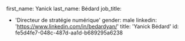 first_name: Yanick
last_name: Bédard
job_title:
  - 'Directeur de stratégie numérique'
gender: male
linkedin: 'https://www.linkedin.com/in/bedardyan/'
title: 'Yanick Bédard'
id: fe5d4fe7-048c-487d-aa1d-b689295a6238
